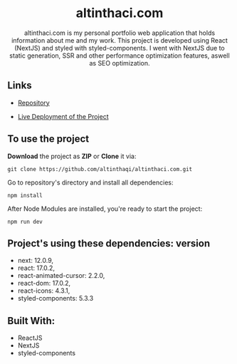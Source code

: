 <h1 align="center">altinthaci.com</h1>

<p align="center">altinthaci.com is my personal portfolio web application that holds information about me and my work. This project is developed using React (NextJS) and styled with styled-components. I went with NextJS due to static generation, SSR and other performance optimization features, aswell as SEO optimization.</p>

## Links

- [Repository](https://github.com/altinthaqi/altinthaci.com.git "altinthaci.com")

- [Live Deployment of the Project](https://altinthaci.com "Live View")


## To use the project

**Download** the project as **ZIP** or **Clone** it via:

```
git clone https://github.com/altinthaqi/altinthaci.com.git
```

Go to repository's directory and install all dependencies:

```
npm install
```

After Node Modules are installed, you're ready to start the project:

```
npm run dev
```

## Project's using these dependencies: version

- next: 12.0.9,
- react: 17.0.2,
- react-animated-cursor: 2.2.0,
- react-dom: 17.0.2,
- react-icons: 4.3.1,
- styled-components: 5.3.3


## Built With:

- ReactJS
- NextJS
- styled-components
